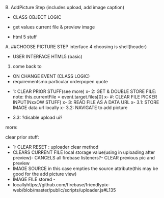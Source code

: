 B. AddPicture Step (includes upload, add image caption)


* CLASS OBJECT LOGIC
- get values current file & preview image


*  html 5 stuff





 A. ##CHOOSE PICTURE STEP
 interface 4 choosing is shell(header)

* USER INTERFACE HTML5 (basic)
 1.  come back to

* ON CHANGE EVENT (CLASS LOGIC)
 * requirements:no particular orderpopen quote
 <!-- TODO: look to do this o   -->
- 1: CLEAR PRIOR STUFF(see more)
x- 2: GET  & DOUBLE STORE FILE: note: this.currentFile = event.target.files[0]
x- #: CLEAR FILE PICKER INPUT(NxxOW STUFF)
x- 3: READ FILE AS A DATA URL
x- 3.1: STORE IMAGE data url locally
x- 3.2: NAVIGATE to add picture
<!-- TODO: look to do this o   -->
- 3.3: ?disable upload ui?




more:

clear prior stuff:
-  1: CLEAR RESET : uploader clear method
 - CLEARS CURRENT FILE local storage value(using in uploading after preview)-  CANCELS all firebase listeners?-  CLEAR previous  pic and preview
- IMAGE SOURCE in this case empties the source attribute(this may be good for the add picture view)
- IMAGE FILE stored -
- locallyhttps://github.com/firebase/friendlypix-web/blob/master/public/scripts/uploader.js#L135
